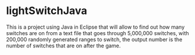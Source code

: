 # lightSwitchJava
This is a project using Java in Eclipse that will allow to find out how many switches are on 
from a text file that goes through 5,000,000 switches, with 200,000 randomly generated ranges to switch,
the output number is the number of switches that are on after the game.
